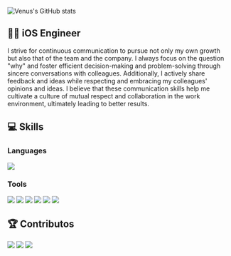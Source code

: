 ![Venus's GitHub stats](https://github-readme-stats.vercel.app/api?username=DevVenusK&show_icons=true&theme=swift)

## 🙌🏻 iOS Engineer
I strive for continuous communication to pursue not only my own growth but also that of the team and the company. I always focus on the question "why" and foster efficient decision-making and problem-solving through sincere conversations with colleagues. Additionally, I actively share feedback and ideas while respecting and embracing my colleagues' opinions and ideas. I believe that these communication skills help me cultivate a culture of mutual respect and collaboration in the work environment, ultimately leading to better results.
## 💻 Skills
### Languages
<img src="https://img.shields.io/badge/Swift-important?style=plastic-square&logo=Swift&logoColor=white"/>

### Tools
<img src="https://img.shields.io/badge/RxSwift-important?style=plastic-square&logo=Swift&logoColor=white"/> <img src="https://img.shields.io/badge/SwiftUI-blue?style=plastic-square&logo=Swift&logoColor=white"/> <img src="https://img.shields.io/badge/combine-blue?style=plastic-square&logo=Swift&logoColor=white"/> <img src="https://img.shields.io/badge/MVVM-black?style=plastic-square&logo=Swift&logoColor=white"/> <img src="https://img.shields.io/badge/ReactorKit-black?style=plastic-square&logo=Swift&logoColor=white"/> <img src="https://img.shields.io/badge/RIBs-black?style=plastic-square&logo=Swift&logoColor=white"/>

## 🏆 Contributos
<img src="https://img.shields.io/badge/KingFisher-black?style=plastic-square&logo=Swift&logoColor=white"/> <img src="https://img.shields.io/badge/Bonmot-black?style=plastic-square&logo=Swift&logoColor=white"/> <img src="https://img.shields.io/badge/KarrotFlex-black?style=plastic-square&logo=Swift&logoColor=white"/>
